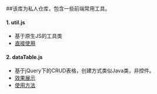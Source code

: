 ##该库为私人仓库，包含一些前端常用工具。

#### 1. util.js
- 基于原生JS的工具类
- [直接使用](https://raw.githubusercontent.com/DreamOn324/JSLibs/master/Util/util.js)

#### 2. dataTable.js
- 基于jQuery下的CRUD表格，创建方式类似Java类，非控件。
- [效果展示]()
- [使用方法]()

  
